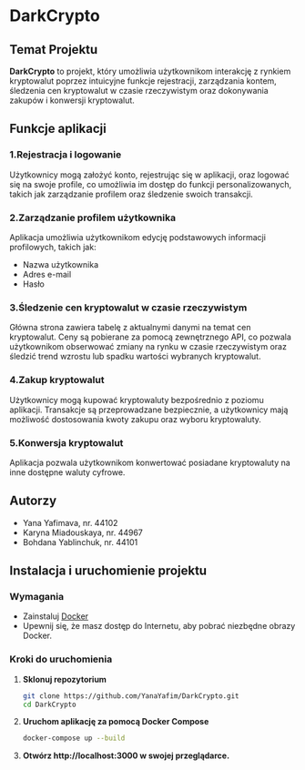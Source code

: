 # DarkCrypto
## Temat Projektu
**DarkCrypto** to projekt, który umożliwia użytkownikom interakcję z rynkiem kryptowalut poprzez intuicyjne funkcje rejestracji, zarządzania kontem, śledzenia cen kryptowalut w czasie rzeczywistym oraz dokonywania zakupów i konwersji kryptowalut. 

## Funkcje aplikacji
### 1.Rejestracja i logowanie
Użytkownicy mogą założyć konto, rejestrując się w aplikacji, oraz logować się na swoje profile, co umożliwia im dostęp do funkcji personalizowanych, takich jak zarządzanie profilem oraz śledzenie swoich transakcji.
### 2.Zarządzanie profilem użytkownika
Aplikacja umożliwia użytkownikom edycję podstawowych informacji profilowych, takich jak:
- Nazwa użytkownika
- Adres e-mail
- Hasło
### 3.Śledzenie cen kryptowalut w czasie rzeczywistym
Główna strona zawiera tabelę z aktualnymi danymi na temat cen kryptowalut. Ceny są pobierane za pomocą zewnętrznego API, co pozwala użytkownikom obserwować zmiany na rynku w czasie rzeczywistym oraz śledzić trend wzrostu lub spadku wartości wybranych kryptowalut.
### 4.Zakup kryptowalut
Użytkownicy mogą kupować kryptowaluty bezpośrednio z poziomu aplikacji. Transakcje są przeprowadzane bezpiecznie, a użytkownicy mają możliwość dostosowania kwoty zakupu oraz wyboru kryptowaluty.
### 5.Konwersja kryptowalut
Aplikacja pozwala użytkownikom konwertować posiadane kryptowaluty na inne dostępne waluty cyfrowe.

## Autorzy
- Yana Yafimava, nr. 44102
- Karyna Miadouskaya, nr. 44967
- Bohdana Yablinchuk, nr. 44101

## Instalacja i uruchomienie projektu
### Wymagania
- Zainstaluj [Docker](https://www.docker.com/get-started)
- Upewnij się, że masz dostęp do Internetu, aby pobrać niezbędne obrazy Docker.

### Kroki do uruchomienia

1. **Sklonuj repozytorium**
   ```bash
   git clone https://github.com/YanaYafim/DarkCrypto.git
   cd DarkCrypto
2. **Uruchom aplikację za pomocą Docker Compose**
   ```bash
   docker-compose up --build
3. **Otwórz http://localhost:3000 w swojej przeglądarce.**
